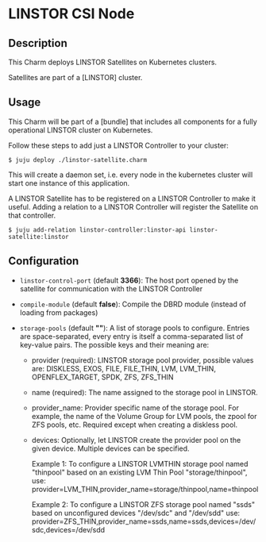 # LINSTOR CSI Node

## Description
This Charm deploys LINSTOR Satellites on Kubernetes clusters.

Satellites are part of a [LINSTOR] cluster.

## Usage
This Charm will be part of a [bundle] that includes all components for a fully operational LINSTOR cluster on Kubernetes.

Follow these steps to add just a LINSTOR Controller to your cluster:
```
$ juju deploy ./linstor-satellite.charm
```

This will create a daemon set, i.e. every node in the kubernetes cluster will
start one instance of this application.

A LINSTOR Satellite has to be registered on a LINSTOR Controller to make it useful.
Adding a relation to a LINSTOR Controller will register the Satellite on that
controller.

```
$ juju add-relation linstor-controller:linstor-api linstor-satellite:linstor
```

## Configuration

* `linstor-control-port` (default **3366**):
  The host port opened by the satellite for communication with the LINSTOR Controller

* `compile-module` (default **false**):
  Compile the DBRD module (instead of loading from packages)


* `storage-pools` (default **""**):
  A list of storage pools to configure. Entries are space-separated, every entry is itself a comma-separated list of key-value pairs.
  The possible keys and their meaning are:
  - provider (required): LINSTOR storage pool provider, possible values are: DISKLESS, EXOS, FILE, FILE_THIN, LVM, LVM_THIN, OPENFLEX_TARGET, SPDK, ZFS, ZFS_THIN
  - name (required): The name assigned to the storage pool in LINSTOR.
  - provider_name: Provider specific name of the storage pool. For example, the name of the Volume Group for LVM pools, the zpool for ZFS pools, etc. Required except when creating a diskless pool.
  - devices: Optionally, let LINSTOR create the provider pool on the given device. Multiple devices can be specified.

      Example 1: To configure a LINSTOR LVMTHIN storage pool named "thinpool" based on an existing LVM Thin Pool "storage/thinpool", use:
        provider=LVM_THIN,provider_name=storage/thinpool,name=thinpool

      Example 2: To configure a LINSTOR ZFS storage pool named "ssds" based on unconfigured devices "/dev/sdc" and "/dev/sdd" use:
        provider=ZFS_THIN,provider_name=ssds,name=ssds,devices=/dev/sdc,devices=/dev/sdd

